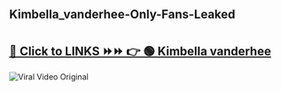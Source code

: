 
 ## Kimbella_vanderhee-Only-Fans-Leaked

# <h2><a href="https://clipsfans.com/Kimbella_vanderhee&ref=git">🔗 Click to LINKS ⏩⏩ 👉 🟢 Kimbella vanderhee </a></h2>

<a href="https://clipsfans.com/Kimbella_vanderhee&ref=git" rel="nofollow" data-target="animated-image.originalLink"><img src="https://i.ibb.co.com/xMMVF88/686577567.gif" alt="Viral Video Original" style="max-width: 100%; display: inline-block;" data-target="animated-image.originalImage"></a>
